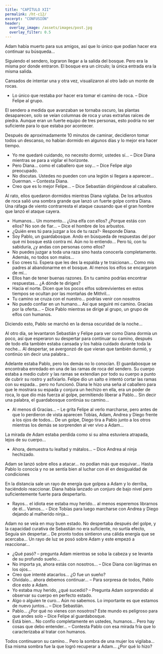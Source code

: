 ```yaml
---
title: "CAPÍTULO XII"
permalink: /ht-c12/
excerpt: "CONFUSIÓN"
header:
  overlay_image: /assets/images/post.jpg
  overlay_filter: 0.5
---
```


Adam había muerto para sus amigos, así que lo único que podían hacer era continuar su búsqueda...

Siguiendo el sendero, lograron llegar a la salida del bosque. Pero era la misma por donde entraron. El bosque era un círculo; la única entrada era la misma salida. 

Cansados de intentar una y otra vez, visualizaron al otro lado un monte de rocas.

-	Lo único que restaba por hacer era tomar el camino de roca. – Dice Felipe al grupo.
 
El sendero a medida que avanzaban se tornaba oscuro, las plantas desaparecen, solo se veían columnas de roca y unas extrañas raíces de piedra. Aunque eran un fuerte equipo de tres personas, esto podría no ser suficiente para lo que estaba por acontecer.

Después de aproximadamente 10 minutos de caminar, decidieron tomar todos un descanso, no habían dormido en algunos días y lo mejor era hacer tiempo.

- Yo me quedaré cuidando, no necesito dormir, ustedes sí... – Dice Diana mientras se para a vigilar el horizonte.
- Pero Diana... como el caballero que soy... – Dice Felipe algo preocupado.
- No discutas. Ustedes no pueden con una legión si llegara a aparecer... Duerman. – Contesta Diana.
- Creo que es lo mejor Felipe... – Dice Sebastián dirigiéndose al caballero.
 
Al rato, ellos quedaron dormidos mientras Diana vigilaba. De los arbustos de roca salió una sombra grande que lanzó un fuerte golpe contra Diana. Una ráfaga de viento contrarresta el ataque causando que el gran hombre que lanzó el ataque cayera.

- Humanos... Un momento... ¿Una elfa con ellos? ¿Porque estás con ellos? No son de fiar... – Dice el hombre de los arbustos.
- ¿Quién eres tú para juzgar a los de tu raza?- Responde Diana.
- Soy Pablo, un guardabosque. Ando en búsqueda de respuestas del por qué mi bosque está contra mí. Aún no lo entiendo... Pero tú, con tu sabiduría, ¿y andas con personas como ellos?
- No puedes juzgar a toda una raza sino hasta conocerla completamente. Además, no todos son malos...
- Eso crees tú. Espera que les des la espalda y te traicionan... Como mis padres al abandonarme en el bosque. Al menos los elfos se encargaron de mí...
- Ellos han de tener buenas razones. En tu camino podrías encontrar respuestas... ¿A dónde te diriges?
- Hacia el norte. Dicen que los pocos elfos sobrevivientes en estos tiempos se ocultan por las montañas de Mithril...
- Tu camino se cruza con el nuestro... podrías venir con nosotros
- No puedo confiar en un humano... Así que seguiré mi camino. Gracias por la oferta... – Dice Pablo mientras se dirige al grupo, un grupo de elfos con humanos.
 
Diciendo esto, Pablo se marchó en la densa oscuridad de la noche...

Al otro día, se levantaron Sebastián y Felipe para ver como Diana dormía un poco, así que esperaron su despertar para continuar su camino, después de todo ella también estaba cansada y los había cuidado durante toda la noche... Al despertar, se avergonzó de que vieran que también durmió, y continúo sin decir una palabra... 
 
Adelante estaba Pablo, pero los demás no lo conocían. El guardabosque se encontraba enredado en una de las ramas de roca del sendero. Su cuerpo estaba a medio cubrir y las ramas se extendían por todo su cuerpo a punto de cubrir su rostro y asfixiarlo. Felipe dio un salto e intentó cortar las ramas con su espada... pero no funcionó. Diana le hizo una seña al caballero para que le mostrara su espada y conjura un hechizo en ella, era un poder de roca, lo que dio más fuerza al golpe, permitiendo liberar a Pablo... Sin decir una palabra, el guardabosque continúa su camino... 

- Al menos di Gracias... – Le grita Felipe al verlo marcharse, pero antes de que lo perdieron de vista aparecen Tobías, Adam, Andrea y Diego frente a los ojos de todos... De un golpe, Diego tira a Pablo junto a los otros mientras los demás se sorprenden al ver vivo a Adam...
 
La mirada de Adam estaba perdida como si su alma estuviera atrapada, lejos de su cuerpo...
- Ahora, demuestra tu lealtad y mátalos... – Dice Andrea al ninja hechizado.
 
Adam se lanzó sobre ellos a atacar... no podían más que esquivar... Hasta Pablo lo conocía y no se sentía bien al luchar con él en desigualdad de condiciones
 
En la distancia sale un rayo de energía que golpea a Adam y lo derriba, haciéndolo reaccionar. Diana había lanzado un conjuro de bajo nivel pero suficientemente fuerte para despertarlo.
 
- Rayos... el idiota ese estaba muy herido... al menos esperemos librarnos de él... Vamos... - Dice Tobías para luego marcharse con Andrea y Diego dejando al malherido ninja...
 
Adam no se veía en muy buen estado. No despertaba después del golpe, y la capacidad curativa de Sebastián no era suficiente, no surtía efecto, Seguía sin despertar... 
De pronto todos sintieron una cálida energía que se acercaba... Un rayo de luz se posó sobre Adam y este empezó a reaccionar...

- ¿Qué pasó? – pregunta Adam mientras se soba la cabeza y se levanta de su profundo sueño…
- No importa ya, ahora estás con nosotros... – Dice Diana con lágrimas en los ojos…
- Creo que intenté atacarlos... ¿O fue un sueño?
- Olvídalo... ahora debemos continuar... – Para sorpresa de todos, Pablo dice esto a Adam.
- Yo estaba muy herido, ¿qué sucedió? – Pregunta Adam sorprendido al observar su cuerpo en perfecto estado.
- Algo o alguien te curo... Aún no sabemos. Lo importante es que estamos de nuevo juntos... – Dice Sebastián.
- Pablo... ¿Por qué no vienes con nosotros? Este mundo es peligroso para que andes solo – Dice Felipe al guardabosque.
- Está bien... No confío completamente en ustedes, humanos… Pero hay cosas que debo entender... – Contesta Pablo con esa mirada fría que lo caracterizaba al tratar con humanos.
 
Todos continuaron su camino… Pero la sombra de una mujer los vigilaba... Esa misma sombra fue la que logró recuperar a Adam... ¿Por qué lo hizo?

